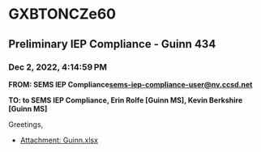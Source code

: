 # GXBTONCZe60
## Preliminary IEP Compliance - Guinn 434
### Dec 2, 2022, 4:14:59 PM
**FROM: SEMS IEP Compliance<sems-iep-compliance-user@nv.ccsd.net>**

**TO: to SEMS IEP Compliance, Erin Rolfe [Guinn MS], Kevin Berkshire [Guinn MS]**


Greetings, 





* [Attachment: Guinn.xlsx](GXBTONCZe60-attachment-1.xlsx)
